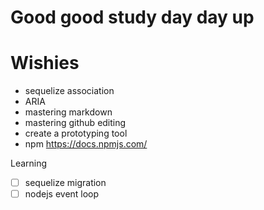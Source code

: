 # Good good study day day up

Wishies
=======

- sequelize association
- ARIA
- mastering markdown
- mastering github editing
- create a prototyping tool
- npm https://docs.npmjs.com/

Learning

- [ ] sequelize migration
- [ ] nodejs event loop

